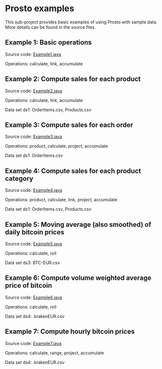 # Prosto examples

This sub-project provides basic examples of using Prosto with sample data. More details can be found in the source files.

## Example 1: Basic operations

Source code: [Example1.java](https://github.com/prosto-project/prosto/blob/master/examples/src/main/java/prosto/examples/core/Example1.java)

Operations: calculate, link, accumulate

## Example 2: Compute sales for each product

Source code: [Example2.java](https://github.com/prosto-project/prosto/blob/master/examples/src/main/java/prosto/examples/core/Example2.java)

Operations: calculate, link, accumulate

Data set ds1: OrderItems.csv, Products.csv

## Example 3: Compute sales for each order

Source code: [Example3.java](https://github.com/prosto-project/prosto/blob/master/examples/src/main/java/prosto/examples/core/Example3.java)

Operations: product, calculate, project, accumulate

Data set ds1: OrderItems.csv

## Example 4: Compute sales for each product category

Source code: [Example4.java](https://github.com/prosto-project/prosto/blob/master/examples/src/main/java/prosto/examples/core/Example4.java)

Operations: product, calculate, link, project, accumulate

Data set ds1: OrderItems.csv, Products.csv

## Example 5: Moving average (also smoothed) of daily bitcoin prices

Source code: [Example5.java](https://github.com/prosto-project/prosto/blob/master/examples/src/main/java/prosto/examples/core/Example5.java)

Operations: calculate, roll

Data set ds3: BTC-EUR.csv

## Example 6: Compute volume weighted average price of bitcoin

Source code: [Example6.java](https://github.com/prosto-project/prosto/blob/master/examples/src/main/java/prosto/examples/core/Example6.java)

Operations: calculate, roll

Data set ds4: .krakenEUR.csv

## Example 7: Compute hourly bitcoin prices

Source code: [Example7.java](https://github.com/prosto-project/prosto/blob/master/examples/src/main/java/prosto/examples/core/Example7.java)

Operations: calculate, range, project, accumulate

Data set ds4: .krakenEUR.csv
